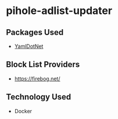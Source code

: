 # pihole-adlist-updater


## Packages Used

- [YamlDotNet](https://github.com/aaubry/YamlDotNet)

## Block List Providers

- https://firebog.net/

## Technology Used

- Docker
